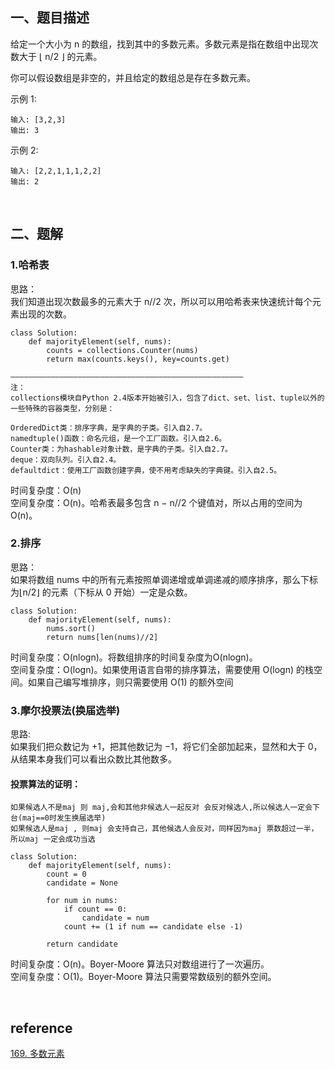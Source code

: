 ## 一、题目描述
给定一个大小为 n 的数组，找到其中的多数元素。多数元素是指在数组中出现次数大于 ⌊ n/2 ⌋ 的元素。

你可以假设数组是非空的，并且给定的数组总是存在多数元素。

示例 1:
```
输入: [3,2,3]
输出: 3
```
示例 2:
```
输入: [2,2,1,1,1,2,2]
输出: 2
```

&nbsp;
## 二、题解
### 1.哈希表
思路：  
我们知道出现次数最多的元素大于 n//2 次，所以可以用哈希表来快速统计每个元素出现的次数。
```
class Solution:
    def majorityElement(self, nums):
        counts = collections.Counter(nums)
        return max(counts.keys(), key=counts.get)

————————————————————————————————————————————————————
注：
collections模块自Python 2.4版本开始被引入，包含了dict、set、list、tuple以外的一些特殊的容器类型，分别是：

OrderedDict类：排序字典，是字典的子类。引入自2.7。
namedtuple()函数：命名元组，是一个工厂函数。引入自2.6。
Counter类：为hashable对象计数，是字典的子类。引入自2.7。
deque：双向队列。引入自2.4。
defaultdict：使用工厂函数创建字典，使不用考虑缺失的字典键。引入自2.5。
```
时间复杂度：O(n)  
空间复杂度：O(n)。哈希表最多包含 n − n//2 个键值对，所以占用的空间为 O(n)。

### 2.排序
思路：  
如果将数组 nums 中的所有元素按照单调递增或单调递减的顺序排序，那么下标为⌊n/2⌋ 的元素（下标从 0 开始）一定是众数。
```
class Solution:
    def majorityElement(self, nums):
        nums.sort()
        return nums[len(nums)//2]
```
时间复杂度：O(nlogn)。将数组排序的时间复杂度为O(nlogn)。  
空间复杂度：O(logn)。如果使用语言自带的排序算法，需要使用 O(logn) 的栈空间。如果自己编写堆排序，则只需要使用 O(1) 的额外空间

### 3.摩尔投票法(换届选举)
思路:  
如果我们把众数记为 +1，把其他数记为 −1，将它们全部加起来，显然和大于 0，从结果本身我们可以看出众数比其他数多。

#### 投票算法的证明：
```
如果候选人不是maj 则 maj,会和其他非候选人一起反对 会反对候选人,所以候选人一定会下台(maj==0时发生换届选举)
如果候选人是maj , 则maj 会支持自己，其他候选人会反对，同样因为maj 票数超过一半，所以maj 一定会成功当选
```
```
class Solution:
    def majorityElement(self, nums):
        count = 0
        candidate = None

        for num in nums:
            if count == 0:
                candidate = num
            count += (1 if num == candidate else -1)

        return candidate
```
时间复杂度：O(n)。Boyer-Moore 算法只对数组进行了一次遍历。  
空间复杂度：O(1)。Boyer-Moore 算法只需要常数级别的额外空间。

&nbsp;
## reference
[169. 多数元素](https://leetcode-cn.com/problems/majority-element/solution/duo-shu-yuan-su-by-leetcode-solution/)
